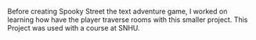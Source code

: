Before creating Spooky Street the text adventure game, I worked on learning how have the player traverse rooms with this smaller project.
This Project was used with a course at SNHU.

